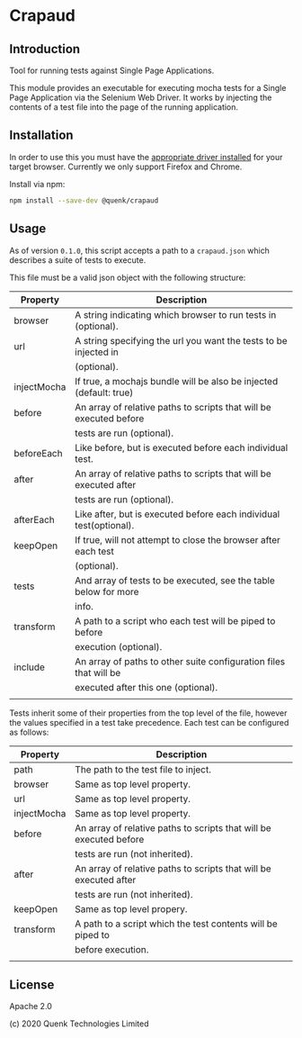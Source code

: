 
# Crapaud

## Introduction

Tool for running tests against Single Page Applications.

This module provides an executable for executing mocha tests for a Single Page
Application via the Selenium Web Driver. It works by injecting the contents of
a test file into the page of the running application.

## Installation

In order to use this you must have the [appropriate driver installed][1] for your
target browser. Currently we only support Firefox and Chrome.

Install via npm:

```sh
npm install --save-dev @quenk/crapaud
```

## Usage

As of version `0.1.0`, this script accepts a path to a `crapaud.json` which
describes a suite of tests to execute.

This file must be a valid json object with the following structure:

|  Property    | Description |
|--------------|-------------|
| browser      | A string indicating which browser to run tests in (optional).     |
| url          | A string specifying the url you want the tests to be injected in  |
|              | (optional).                                                       |
| injectMocha  | If true, a mochajs bundle will be also be injected (default: true)|
| before       | An array of relative paths to scripts that will be executed before|
|              | tests are run (optional).                                         |
| beforeEach   | Like before, but is executed before each individual test.         |
| after        | An array of relative paths to scripts that will be executed after |
|              | tests are run (optional).                                         |
| afterEach    | Like after, but is executed before each individual test(optional).|
| keepOpen     | If true, will not attempt to close the browser after each test    |
|              | (optional).                                                       |
| tests        | And array of tests to be executed, see the table below for more   |
|              | info.                                                             |
| transform    | A path to a script who each test will be piped to before          |
|              | execution (optional).                                             |
| include      | An array of paths to other suite configuration files that will be |
|              | executed after this one (optional).                               |
|              |                                                                   |

Tests inherit some of their properties from the top level of the file, however the
values specified in a test take precedence.
Each test can be configured as follows:

|  Property    | Description |
|--------------|-------------|
| path         | The path to the test file to inject.                              |
| browser      | Same as top level property.                                       |
| url          | Same as top level property.                                       |
| injectMocha  | Same as top level property.                                       |
| before       | An array of relative paths to scripts that will be executed before|
|              | tests are run (not inherited).                                    |
| after        | An array of relative paths to scripts that will be executed after |
|              | tests are run (not inherited).                                    |
| keepOpen     | Same as top level propery.                                        |
| transform    | A path to a script which the test contents will be piped to       |
|              | before execution.                                                 |
|              |                                                  |

## License

Apache 2.0

(c) 2020 Quenk Technologies Limited

[1]:https://www.selenium.dev/documentation/en/webdriver/driver_requirements/#quick-reference
